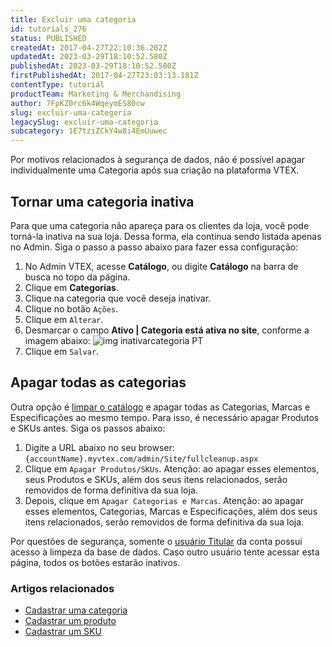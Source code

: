 ```yaml
---
title: Excluir uma categoria
id: tutorials_276
status: PUBLISHED
createdAt: 2017-04-27T22:10:36.202Z
updatedAt: 2023-03-29T18:10:52.580Z
publishedAt: 2023-03-29T18:10:52.580Z
firstPublishedAt: 2017-04-27T23:03:13.181Z
contentType: tutorial
productTeam: Marketing & Merchandising
author: 7FpKZ0rc6k4WqeymES80cw
slug: excluir-uma-categoria
legacySlug: excluir-uma-categoria
subcategory: 1E7tziZCkY4w8i4EmUuwec
---
```


Por motivos relacionados à segurança de dados, não é possível apagar individualmente uma Categoria após sua criação na plataforma VTEX.

## Tornar uma categoria inativa

Para que uma categoria não apareça para os clientes da loja, você pode torná-la inativa na sua loja. Dessa forma, ela continua sendo listada apenas no Admin. Siga o passo a passo abaixo para fazer essa configuração:

1. No Admin VTEX, acesse __Catálogo__, ou digite __Catálogo__ na barra de busca no topo da página.
2. Clique em __Categorias__.
3. Clique na categoria que você deseja inativar.
4. Clique no botão `Ações`.
5. Clique em `Alterar`.
6. Desmarcar o campo __Ativo | Categoria está ativa no site__, conforme a imagem abaixo: ![img inativarcategoria PT](//images.ctfassets.net/alneenqid6w5/6SzDebwe2AzOlz9PjlaHNP/c13fcfdbd38d3355b8541fff3f215890/img_inativarcategoria_PT.png)
7. Clique em `Salvar`.

## Apagar todas as categorias

Outra opção é [limpar o catálogo](https://help.vtex.com/pt/tutorial/entendendo-a-manutencao-da-base-de-dados--34P9LGs7BCIQK6acQom802) e apagar todas as Categorias, Marcas e Especificações ao mesmo tempo. Para isso, é necessário apagar Produtos e SKUs antes. Siga os passos abaixo:

1. Digite a URL abaixo no seu browser: `{accountName}.myvtex.com/admin/Site/fullcleanup.aspx` 
2. Clique em `Apagar Produtos/SKUs`. Atenção: ao apagar esses elementos, seus Produtos e SKUs, além dos seus itens relacionados, serão removidos de forma definitiva da sua loja. 
3. Depois, clique em `Apagar Categorias e Marcas`. Atenção: ao apagar esses elementos, Categorias, Marcas e Especificações, além dos seus itens relacionados, serão removidos de forma definitiva da sua loja.

<div class="alert alert-warning"> <p>Por questões de segurança, somente o <a href="https://help.vtex.com/pt/tutorial/o-que-e-o-usuario-master--3oPr7YuIkEYqUGmEqIMSEy">usuário Titular</a> da conta possui acesso à limpeza da base de dados. Caso outro usuário tente acessar esta página, todos os botões estarão inativos.</p></div>

### Artigos relacionados
- [Cadastrar uma categoria](/pt/tutorial/cadastrando-categoria)
- [Cadastrar um produto](/pt/tutorial/cadastrando-produto)
- [Cadastrar um SKU](/pt/tutorial/cadastrando-sku)
